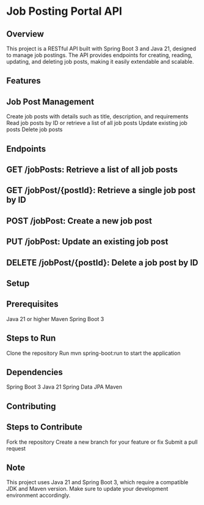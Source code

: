 # Job Posting Portal API
## Overview
This project is a RESTful API built with Spring Boot 3 and Java 21, designed to manage job postings. The API provides endpoints for creating, reading, updating, and deleting job posts, making it easily extendable and scalable.
## Features
## Job Post Management
Create job posts with details such as title, description, and requirements
Read job posts by ID or retrieve a list of all job posts
Update existing job posts
Delete job posts
## Endpoints
## GET /jobPosts: Retrieve a list of all job posts
## GET /jobPost/{postId}: Retrieve a single job post by ID
## POST /jobPost: Create a new job post
## PUT /jobPost: Update an existing job post
## DELETE /jobPost/{postId}: Delete a job post by ID
## Setup
## Prerequisites
Java 21 or higher
Maven
Spring Boot 3
## Steps to Run
Clone the repository
Run mvn spring-boot:run to start the application
## Dependencies
Spring Boot 3
Java 21
Spring Data JPA
Maven

## Contributing
## Steps to Contribute
Fork the repository
Create a new branch for your feature or fix
Submit a pull request
## Note
This project uses Java 21 and Spring Boot 3, which require a compatible JDK and Maven version. Make sure to update your development environment accordingly.

